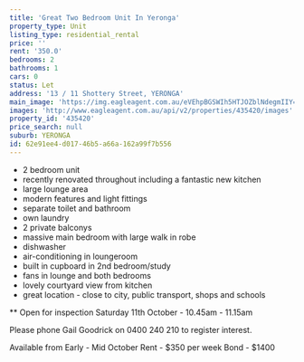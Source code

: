 ```yaml
---
title: 'Great Two Bedroom Unit In Yeronga'
property_type: Unit
listing_type: residential_rental
price: ''
rent: '350.0'
bedrooms: 2
bathrooms: 1
cars: 0
status: Let
address: '13 / 11 Shottery Street, YERONGA'
main_image: 'https://img.eagleagent.com.au/eVEhpBGSWIh5HTJOZblNdegmIIY=/1280x854/smart/https://s3-us-west-2.amazonaws.com/eagleagent-orig/images/6824312/403510429-image-M.jpg'
images: 'http://www.eagleagent.com.au/api/v2/properties/435420/images'
property_id: '435420'
price_search: null
suburb: YERONGA
id: 62e91ee4-d017-46b5-a66a-162a99f7b556
---
```

- 2 bedroom unit
- recently renovated throughout including a fantastic new kitchen
- large lounge area
- modern features and light fittings
- separate toilet and bathroom
- own laundry
- 2 private balconys
- massive main bedroom with large walk in robe
- dishwasher
- air-conditioning in loungeroom
- built in cupboard in 2nd bedroom/study
- fans in lounge and both bedrooms
- lovely courtyard view from kitchen
- great location - close to city, public transport, shops and schools

** Open for inspection Saturday 11th October - 10.45am - 11.15am

Please phone Gail Goodrick on 0400 240 210 to register interest.

Available from Early - Mid October
Rent - $350 per week
Bond - $1400